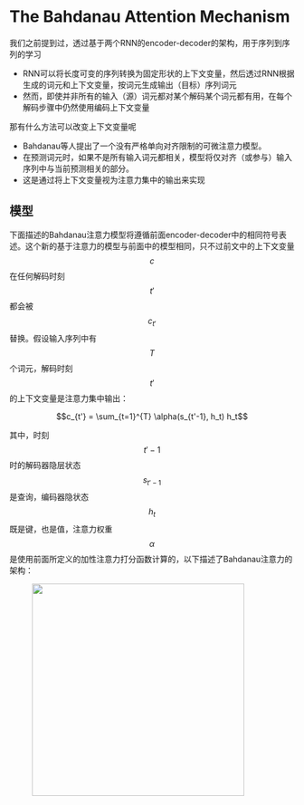 # The Bahdanau Attention Mechanism



我们之前提到过，透过基于两个RNN的encoder-decoder的架构，用于序列到序列的学习

* RNN可以将长度可变的序列转换为固定形状的上下文变量，然后透过RNN根据生成的词元和上下文变量，按词元生成输出（目标）序列词元
* 然而，即使并非所有的输入（源）词元都对某个解码某个词元都有用，在每个解码步骤中仍然使用编码上下文变量

那有什么方法可以改变上下文变量呢

* Bahdanau等人提出了一个没有严格单向对齐限制的可微注意力模型。
* 在预测词元时，如果不是所有输入词元都相关，模型将仅对齐（或参与）输入序列中与当前预测相关的部分。
* 这是通过将上下文变量视为注意力集中的输出来实现

## 模型

下面描述的Bahdanau注意力模型将遵循前面encoder-decoder中的相同符号表述。这个新的基于注意力的模型与前面中的模型相同，只不过前文中的上下文变量 $$c$$ 在任何解码时刻$$t'$$都会被 $$c_{t'}$$ 替换。假设输入序列中有 $$T$$ 个词元，解码时刻 $$t'$$ 的上下文变量是注意力集中输出：

$$c_{t'} = \sum_{t=1}^{T} \alpha(s_{t'-1}, h_t) h_t$$

其中，时刻 $$t' - 1$$ 时的解码器隐层状态 $$s_{t'-1}$$ 是查询，编码器隐状态 $$h_t$$ 既是键，也是值，注意力权重 $$\alpha$$ 是使用前面所定义的加性注意力打分函数计算的，以下描述了Bahdanau注意力的架构：

<figure><img src="../../.gitbook/assets/Screenshot 2024-09-13 at 2.18.44 PM.png" alt="" width="375"><figcaption></figcaption></figure>
